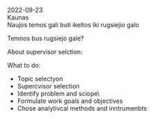 2022-09-23\
Kaunas\
Naujos temos gali buti ikeltos iki rugsiejio galo

Temnos bus rugsiejo gale?

About supervisor selction:


What to do:
* Topic selectyon
* Supercvisor selection
* Identify problem and sciope\
* Formulate work goals and objectives
* Chose analytivcal methods and inntrumenbts

